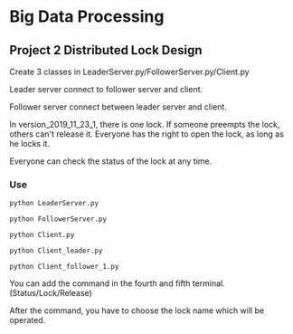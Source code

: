 # Big Data Processing

## Project 2 Distributed Lock Design

Create 3 classes in LeaderServer.py/FollowerServer.py/Client.py

Leader server connect to follower server and client.

Follower server connect between leader server and client.

In version_2019_11_23_1, there is one lock. If someone preempts the lock, others can't release it. Everyone has the right to open the lock, as long as he locks it.

Everyone can check the status of the lock at any time.

### Use

```
python LeaderServer.py
```

```
python FollowerServer.py
```

```
python Client.py
```

```
python Client_leader.py
```

```
python Client_follower_1.py
```

You can add the command in the fourth and fifth terminal. (Status/Lock/Release)

After the command, you have to choose the lock name which will be operated.


